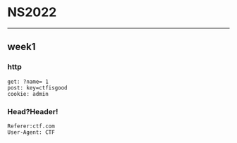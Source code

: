 # NS2022

---

## week1

### http

```
get: ?name= 1
post: key=ctfisgood
cookie: admin
```

### Head?Header!

```
Referer:ctf.com
User-Agent: CTF
```

